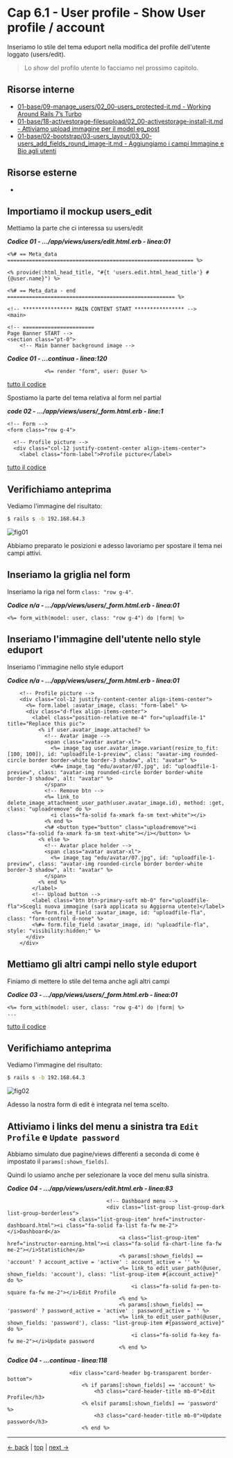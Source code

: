 # <a name="top"></a> Cap 6.1 - User profile - Show User profile / account

Inseriamo lo stile del tema eduport nella modifica del profile dell'utente loggato (users/edit).

> Lo *show* del profilo utente lo facciamo nel prossimo capitolo.



## Risorse interne

- [01-base/09-manage_users/02_00-users_protected-it.md - Working Around Rails 7’s Turbo]()
- [01-base/18-activestorage-filesupload/02_00-activestorage-install-it.md - Attiviamo upload immagine per il model eg_post]()
- [01-base/02-bootstrap/03-users_layout/03_00-users_add_fields_round_image-it.md - Aggiungiamo i campi Immagine e Bio agli utenti]()



## Risorse esterne

- []()



## Importiamo il mockup users_edit

Mettiamo la parte che ci interessa su users/edit

***Codice 01 - .../app/views/users/edit.html.erb - linea:01***

```html+erb
<%# == Meta_data ============================================================ %>

<% provide(:html_head_title, "#{t 'users.edit.html_head_title'} #{@user.name}") %>

<%# == Meta_data - end ====================================================== %>

<!-- **************** MAIN CONTENT START **************** -->
<main>
	
<!-- =======================
Page Banner START -->
<section class="pt-0">
	<!-- Main banner background image -->
```

***Codice 01 - ...continua - linea:120***

```html+erb
            <%= render "form", user: @user %>
```

[tutto il codice](https://github.com/flaviobordonidev/leanpubabrandnewcms/blob/master/ubuntudream/06-user-profile/01_01-views-users-edit.html.erb)



Spostiamo la parte del tema relativa al form nel partial

***code 02 - .../app/views/users/_form.html.erb - line:1***

```html+erb
<!-- Form -->
<form class="row g-4">

  <!-- Profile picture -->
  <div class="col-12 justify-content-center align-items-center">
    <label class="form-label">Profile picture</label>
```

[tutto il codice](https://github.com/flaviobordonidev/leanpubabrandnewcms/blob/master/ubuntudream/06-user-profile/01_02-views-users-_form.html.erb)



## Verifichiamo anteprima

Vediamo l'immagine del risultato:

```bash
$ rails s -b 192.168.64.3
```

![fig01](https://github.com/flaviobordonidev/leanpubabrandnewcms/blob/master/ubuntudream/08-user/01_fig01-user_edit_edu_style.png)


Abbiamo preparato le posizioni e adesso lavoriamo per spostare il tema nei campi attivi.



## Inseriamo la griglia nel form

Inseriamo la riga nel form `class: "row g-4"`.

***Codice n/a - .../app/views/users/_form.html.erb - linea:01***

```html+erb
<%= form_with(model: user, class: "row g-4") do |form| %>
```



## Inseriamo l'immagine dell'utente nello style eduport

Inseriamo l'immagine nello style eduport

***Codice n/a - .../app/views/users/_form.html.erb - linea:01***

```html+erb
    <!-- Profile picture -->
    <div class="col-12 justify-content-center align-items-center">
      <%= form.label :avatar_image, class: "form-label" %>
      <div class="d-flex align-items-center">
        <label class="position-relative me-4" for="uploadfile-1" title="Replace this pic">
          <% if user.avatar_image.attached? %>            
            <!-- Avatar image -->
            <span class="avatar avatar-xl">
              <%= image_tag user.avatar_image.variant(resize_to_fit: [100, 100]), id: "uploadfile-1-preview", class: "avatar-img rounded-circle border border-white border-3 shadow", alt: "avatar" %>
              <%#= image_tag "edu/avatar/07.jpg", id: "uploadfile-1-preview", class: "avatar-img rounded-circle border border-white border-3 shadow", alt: "avatar" %>
            </span>
            <!-- Remove btn -->
            <%= link_to delete_image_attachment_user_path(user.avatar_image.id), method: :get, class: "uploadremove" do %>
              <i class="fa-solid fa-xmark fa-sm text-white"></i>
            <% end %>
            <%# <button type="button" class="uploadremove"><i class="fa-solid fa-xmark fa-sm text-white"></i></button> %>
          <% else %>
            <!-- Avatar place holder -->
            <span class="avatar avatar-xl">
              <%= image_tag "edu/avatar/07.jpg", id: "uploadfile-1-preview", class: "avatar-img rounded-circle border border-white border-3 shadow", alt: "avatar" %>
            </span>
          <% end %>
        </label>
        <!-- Upload button -->
        <label class="btn btn-primary-soft mb-0" for="uploadfile-fla">Scegli nuova immagine (sarà applicata su Aggiorna utente)</label>
        <%= form.file_field :avatar_image, id: "uploadfile-fla", class: "form-control d-none" %>
        <%#= form.file_field :avatar_image, id: "uploadfile-fla", style: "visibility:hidden;" %>
      </div>
    </div>
```



## Mettiamo gli altri campi nello style eduport

Finiamo di mettere lo stile del tema anche agli altri campi

***Codice 03 - .../app/views/users/_form.html.erb - linea:01***

```html+erb
<%= form_with(model: user, class: "row g-4") do |form| %>
...
```

[tutto il codice](https://github.com/flaviobordonidev/leanpubabrandnewcms/blob/master/ubuntudream/06-user-profile/01_03-views-users-_form.html.erb)



## Verifichiamo anteprima

Vediamo l'immagine del risultato:

```bash
$ rails s -b 192.168.64.3
```

![fig02](https://github.com/flaviobordonidev/leanpubabrandnewcms/blob/master/ubuntudream/08-user/01_fig01-user_edit_edu_style.png)

Adesso la nostra form di edit è integrata nel tema scelto.



## Attiviamo i links del menu a sinistra tra `Edit Profile` e `Update password`

Abbiamo simulato due pagine/views differenti a seconda di come è impostato il `params[:shown_fields]`.

Quindi lo usiamo anche per selezionare la voce del menu sulla sinistra.

***Codice 04 - .../app/views/users/edit.html.erb - linea:83***

```html+erb
								<!-- Dashboard menu -->
								<div class="list-group list-group-dark list-group-borderless">
                	<a class="list-group-item" href="instructor-dashboard.html"><i class="fa-solid fa-list fa-fw me-2"></i>Dashboard</a>
									<a class="list-group-item" href="instructor-earning.html"><i class="fa-solid fa-chart-line fa-fw me-2"></i>Statistiche</a>
									<% params[:shown_fields] == 'account' ? account_active = 'active' : account_active = '' %>
									<%= link_to edit_user_path(@user, shown_fields: 'account'), class: "list-group-item #{account_active}" do %>
										<i class="fa-solid fa-pen-to-square fa-fw me-2"></i>Edit Profile
									<% end %>
									<% params[:shown_fields] == 'password' ? password_active = 'active' : password_active = '' %>
									<%= link_to edit_user_path(@user, shown_fields: 'password'), class: "list-group-item #{password_active}" do %>
										<i class="fa-solid fa-key fa-fw me-2"></i>Update password
									<% end %>
```

***Codice 04 - ...continua - linea:118***

```html+erb
					<div class="card-header bg-transparent border-bottom">
						<% if params[:shown_fields] == 'account' %>
							<h3 class="card-header-title mb-0">Edit Profile</h3>
						<% elsif params[:shown_fields] == 'password' %>
							<h3 class="card-header-title mb-0">Update password</h3>
						<% end %>
```



---

[<- back](https://github.com/flaviobordonidev/leanpubabrandnewcms/blob/master/01-base/18-activestorage-filesupload/04_00-aws_s3-iam_full_access-it.md)
 | [top](#top) |
[next ->](https://github.com/flaviobordonidev/leanpubabrandnewcms/blob/master/01-base/18-activestorage-filesupload/06_00-remove_uploaded_file-it.md)
